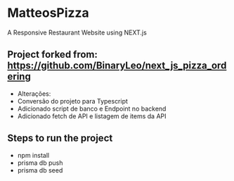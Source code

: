 # MatteosPizza
A Responsive Restaurant Website using NEXT.js

## Project forked from:   https://github.com/BinaryLeo/next_js_pizza_ordering
- Alterações:
- Conversão do projeto para Typescript
- Adicionado script de banco e Endpoint no backend
- Adicionado fetch de API e listagem de items da API


## Steps to run the project
- npm install
- prisma db push
- prisma db seed
